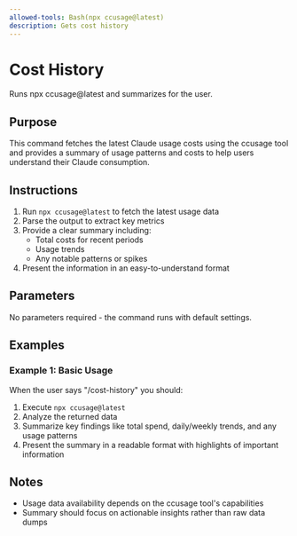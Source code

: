 ```yaml
---
allowed-tools: Bash(npx ccusage@latest)
description: Gets cost history
---
```


# Cost History

Runs npx ccusage@latest and summarizes for the user.

## Purpose

This command fetches the latest Claude usage costs using the ccusage tool and provides a summary of usage patterns and costs to help users understand their Claude consumption.

## Instructions

1. Run `npx ccusage@latest` to fetch the latest usage data
2. Parse the output to extract key metrics
3. Provide a clear summary including:
   - Total costs for recent periods
   - Usage trends
   - Any notable patterns or spikes
4. Present the information in an easy-to-understand format

## Parameters

No parameters required - the command runs with default settings.

## Examples

### Example 1: Basic Usage
When the user says "/cost-history" you should:

1. Execute `npx ccusage@latest`
2. Analyze the returned data
3. Summarize key findings like total spend, daily/weekly trends, and any usage patterns
4. Present the summary in a readable format with highlights of important information

## Notes

- Usage data availability depends on the ccusage tool's capabilities
- Summary should focus on actionable insights rather than raw data dumps